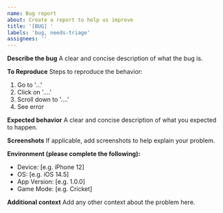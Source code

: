 ```yaml
---
name: Bug report
about: Create a report to help us improve
title: '[BUG] '
labels: 'bug, needs-triage'
assignees: ''
---
```


**Describe the bug**
A clear and concise description of what the bug is.

**To Reproduce**
Steps to reproduce the behavior:
1. Go to '...'
2. Click on '....'
3. Scroll down to '....'
4. See error

**Expected behavior**
A clear and concise description of what you expected to happen.

**Screenshots**
If applicable, add screenshots to help explain your problem.

**Environment (please complete the following):**
 - Device: [e.g. iPhone 12]
 - OS: [e.g. iOS 14.5]
 - App Version: [e.g. 1.0.0]
 - Game Mode: [e.g. Cricket]

**Additional context**
Add any other context about the problem here.